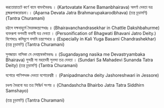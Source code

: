 

করতোয়াতটে কর্ণে বামে বামনভৈরবঃ । (Kartovatate Karne Bamanbhairava)
অপর্ণা দেবতা যত্র ব্রহ্মরূপাকরোদ্ভবা।। (Aparna Devata Jatra Brahmarupakarodbhava)
(তন্ত্র চূড়ামণি) (Tantra Churamani)




চট্টলে দক্ষবাহুর্মে ভৈরবঞ্চন্দ্রশেখরঃ ॥ (Bhairavanchandrasekhar in Chattle Dakshbahurme)
ব্যক্তরূপা ভগবতী ভবানী যত্র দেবতা । (Personification of Bhagwati Bhavani Jatro Deity.)
বিশেষতঃ কলিয়ুগে বসামি চন্দ্রশেখরে ॥ (Especially in Kali Yuga Basami Chandrashekhar)
(তন্ত্র চূড়ামণি) (Tantra Churamani)


সুগন্ধায়াং নাসিকা মে দেবস্ত্র্যম্বকভৈরবঃ ॥ (Sugandayang nasika me Devastryambaka Bhairava)
সুন্দরী সা মহাদেবী সুনন্দা তত্র দেবতা । (Sundari Sa Mahadevi Sunanda Tatra Deity)
(তন্ত্র চূড়ামণি) (Tantra Churamani)


যশোরে পাণিপদ্মঞ্চ দেবতা যশোরেশ্বরী । (Panipadmancha deity Jashoreshwari in Jessore)

চণ্ডশ্চ ভৈরবো যত্র তত্র সিদ্ধির্ন সংশয় ॥ (Chandashcha Bhairbo Jatra Tatra Siddhirn Samshayo)

(তন্ত্র চূড়ামণি) (Tantra Churamani)